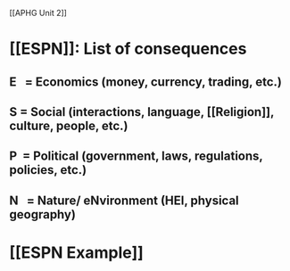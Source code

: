  [[APHG Unit 2]]

# [[ESPN]]: List of consequences
## E   = Economics (money, currency, trading, etc.)

## S = Social (interactions, language, [[Religion]], culture, people, etc.)

## P  = Political (government, laws, regulations, policies, etc.)

## N   = Nature/ eNvironment (HEI, physical geography)

# [[ESPN Example]]